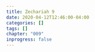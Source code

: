 ```yaml
---
title: Zechariah 9
date: 2020-04-12T12:46:00-04:00
categories: []
tags: []
chapter: "009"
inprogress: false
---
```


